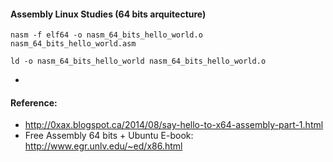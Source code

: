#### Assembly Linux Studies (64 bits arquitecture)

`nasm -f elf64 -o nasm_64_bits_hello_world.o nasm_64_bits_hello_world.asm`

`ld -o nasm_64_bits_hello_world nasm_64_bits_hello_world.o`

-

#### Reference:

- http://0xax.blogspot.ca/2014/08/say-hello-to-x64-assembly-part-1.html
- Free Assembly 64 bits + Ubuntu E-book: http://www.egr.unlv.edu/~ed/x86.html

